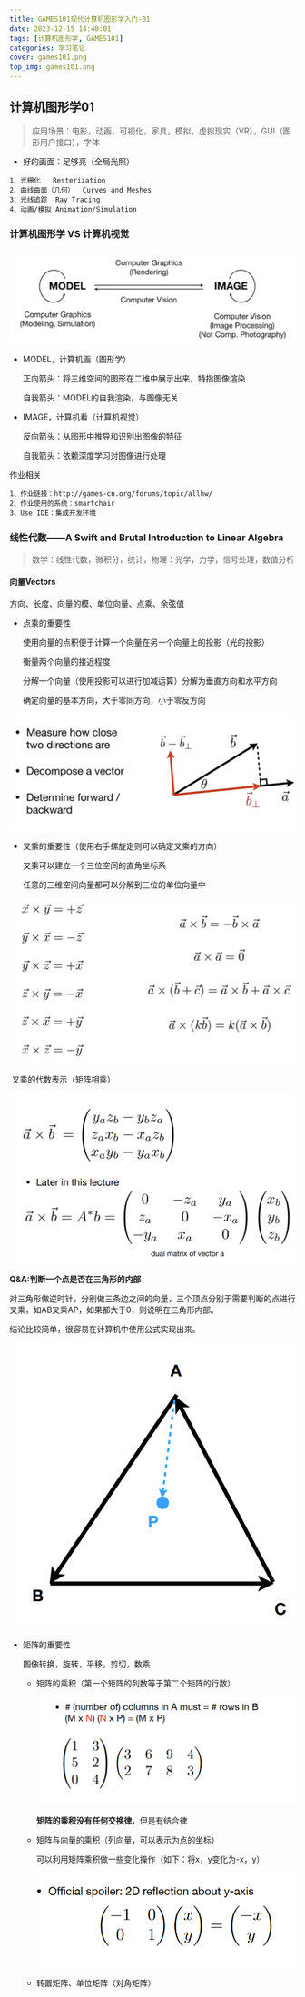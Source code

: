 ```yaml
---
title: GAMES101现代计算机图形学入门-01
date: 2023-12-15 14:40:01
tags: [计算机图形学, GAMES101]
categories: 学习笔记
cover: games101.png
top_img: games101.png
---
```



## 计算机图形学01

> 应用场景：电影，动画，可视化，家具，模拟，虚拟现实（VR），GUI（图形用户接口），字体

* 好的画面：足够亮（全局光照）

```
1、光栅化	Resterization
2、曲线曲面（几何）	Curves and Meshes
3、光线追踪	Ray	Tracing
4、动画/模拟	Animation/Simulation
```

### 计算机图形学 VS 计算机视觉

![image-20231104113151777](GAMES101现代计算机图形学入门-01/image-20231104113151777-17084112899531.png)

* MODEL，计算机画（图形学）

  正向箭头：将三维空间的图形在二维中展示出来，特指图像渲染

  自我箭头：MODEL的自我渲染，与图像无关

* IMAGE，计算机看（计算机视觉）

  反向箭头：从图形中推导和识别出图像的特征

  自我箭头：依赖深度学习对图像进行处理

作业相关

```
1、作业链接：http://games-cn.org/forums/topic/allhw/
2、作业使用的系统：smartchair
3、Use IDE：集成开发环境
```



### 线性代数——A Swift and Brutal Introduction to Linear Algebra

> 数学：线性代数，微积分，统计，物理：光学，力学，信号处理，数值分析

#### 向量Vectors

方向、长度、向量的模、单位向量、点乘、余弦值

* 点乘的重要性

  使用向量的点积便于计算一个向量在另一个向量上的投影（光的投影）

  衡量两个向量的接近程度

  分解一个向量（使用投影可以进行加减运算）分解为垂直方向和水平方向

  确定向量的基本方向，大于零同方向，小于零反方向

![image-20231104150955701](GAMES101现代计算机图形学入门-01/image-20231104150955701-17084112899532.png)

* 叉乘的重要性（使用右手螺旋定则可以确定叉乘的方向）

  叉乘可以建立一个三位空间的直角坐标系

  任意的三维空间向量都可以分解到三位的单位向量中

![image-20231104164704660](GAMES101现代计算机图形学入门-01/image-20231104164704660-17084112899533.png)

​		叉乘的代数表示（矩阵相乘）

![image-20231104164849274](GAMES101现代计算机图形学入门-01/image-20231104164849274-17084112899534.png)

**Q&A:判断一个点是否在三角形的内部**

对三角形做逆时针，分别做三条边之间的向量，三个顶点分别于需要判断的点进行叉乘，如AB叉乘AP，如果都大于0，则说明在三角形内部。

结论比较简单，很容易在计算机中使用公式实现出来。

![image-20231104165645532](GAMES101现代计算机图形学入门-01/image-20231104165645532-17084112899535.png)

* 矩阵的重要性

  图像转换，旋转，平移，剪切，数乘

  * 矩阵的乘积（第一个矩阵的列数等于第二个矩阵的行数）

    ![image-20231116154858801](GAMES101现代计算机图形学入门-01/image-20231116154858801-17084112899536.png)

    **矩阵的乘积没有任何交换律**，但是有结合律

  * 矩阵与向量的乘积（列向量，可以表示为点的坐标）

    可以利用矩阵乘积做一些变化操作（如下：将x，y变化为-x，y）

    ![image-20231116155210293](GAMES101现代计算机图形学入门-01/image-20231116155210293-17084112899537.png)

  * 转置矩阵、单位矩阵（对角矩阵）